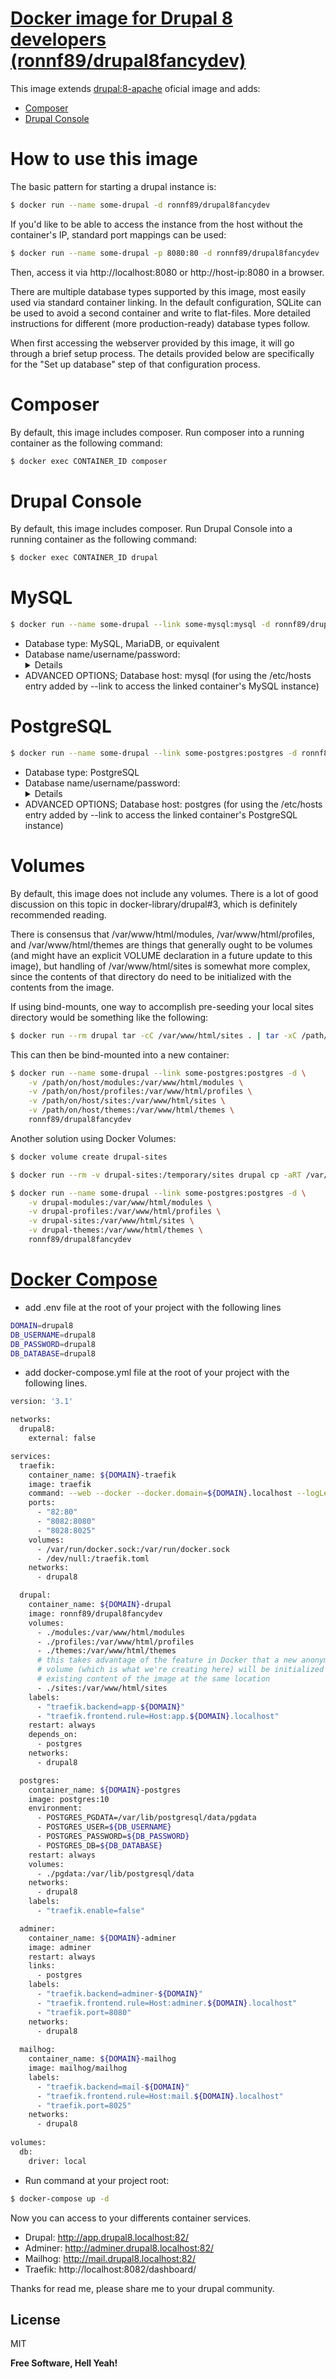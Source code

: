 # [Docker image for Drupal 8 developers (ronnf89/drupal8fancydev)](https://hub.docker.com/r/ronnf89/drupal8fancydev/)

This image extends [drupal:8-apache](https://hub.docker.com/_/drupal/) oficial image and adds:
- [Composer](https://getcomposer.org/)
- [Drupal Console](https://drupalconsole.com/)


# How to use this image
The basic pattern for starting a drupal instance is:
```sh
$ docker run --name some-drupal -d ronnf89/drupal8fancydev
```
If you'd like to be able to access the instance from the host without the container's IP, standard port mappings can be used:
```sh
$ docker run --name some-drupal -p 8080:80 -d ronnf89/drupal8fancydev
```
Then, access it via http://localhost:8080 or http://host-ip:8080 in a browser.

There are multiple database types supported by this image, most easily used via standard container linking. In the default configuration, SQLite can be used to avoid a second container and write to flat-files. More detailed instructions for different (more production-ready) database types follow.

When first accessing the webserver provided by this image, it will go through a brief setup process. The details provided below are specifically for the "Set up database" step of that configuration process.

# Composer
By default, this image includes composer. Run composer into a running container as the following command:

```sh
$ docker exec CONTAINER_ID composer
```

# Drupal Console
By default, this image includes composer. Run Drupal Console into a running container as the following command:

```sh
$ docker exec CONTAINER_ID drupal
```

# MySQL
```sh
$ docker run --name some-drupal --link some-mysql:mysql -d ronnf89/drupal8fancydev
```
- Database type: MySQL, MariaDB, or equivalent
- Database name/username/password: <details for accessing your MySQL instance> (MYSQL_USER, MYSQL_PASSWORD, MYSQL_DATABASE; see environment variables in the description for mysql)
- ADVANCED OPTIONS; Database host: mysql (for using the /etc/hosts entry added by --link to access the linked container's MySQL instance)

# PostgreSQL
```sh
$ docker run --name some-drupal --link some-postgres:postgres -d ronnf89/drupal8fancydev
```
- Database type: PostgreSQL
- Database name/username/password: <details for accessing your PostgreSQL instance> (POSTGRES_USER, POSTGRES_PASSWORD; see environment variables in the description for postgres)
- ADVANCED OPTIONS; Database host: postgres (for using the /etc/hosts entry added by --link to access the linked container's PostgreSQL instance)

# Volumes
By default, this image does not include any volumes. There is a lot of good discussion on this topic in docker-library/drupal#3, which is definitely recommended reading.

There is consensus that /var/www/html/modules, /var/www/html/profiles, and /var/www/html/themes are things that generally ought to be volumes (and might have an explicit VOLUME declaration in a future update to this image), but handling of /var/www/html/sites is somewhat more complex, since the contents of that directory do need to be initialized with the contents from the image.

If using bind-mounts, one way to accomplish pre-seeding your local sites directory would be something like the following:

```sh
$ docker run --rm drupal tar -cC /var/www/html/sites . | tar -xC /path/on/host/sites
```
This can then be bind-mounted into a new container:

```sh
$ docker run --name some-drupal --link some-postgres:postgres -d \
    -v /path/on/host/modules:/var/www/html/modules \
    -v /path/on/host/profiles:/var/www/html/profiles \
    -v /path/on/host/sites:/var/www/html/sites \
    -v /path/on/host/themes:/var/www/html/themes \
    ronnf89/drupal8fancydev
```
Another solution using Docker Volumes:

```sh
$ docker volume create drupal-sites
```
```sh
$ docker run --rm -v drupal-sites:/temporary/sites drupal cp -aRT /var/www/html/sites /temporary/sites
```
```sh
$ docker run --name some-drupal --link some-postgres:postgres -d \
    -v drupal-modules:/var/www/html/modules \
    -v drupal-profiles:/var/www/html/profiles \
    -v drupal-sites:/var/www/html/sites \
    -v drupal-themes:/var/www/html/themes \
    ronnf89/drupal8fancydev
```

# [Docker Compose](https://github.com/docker/compose)

- add .env file at the root of your project with the following lines

```sh
DOMAIN=drupal8
DB_USERNAME=drupal8
DB_PASSWORD=drupal8
DB_DATABASE=drupal8
```

- add docker-compose.yml file at the root of your project with the following lines.

```sh
version: '3.1'

networks:
  drupal8:
    external: false

services:
  traefik:
    container_name: ${DOMAIN}-traefik
    image: traefik
    command: --web --docker --docker.domain=${DOMAIN}.localhost --logLevel=DEBUG
    ports:
      - "82:80"
      - "8082:8080"
      - "8028:8025"
    volumes:
      - /var/run/docker.sock:/var/run/docker.sock
      - /dev/null:/traefik.toml
    networks:
      - drupal8

  drupal:
    container_name: ${DOMAIN}-drupal
    image: ronnf89/drupal8fancydev
    volumes:
      - ./modules:/var/www/html/modules
      - ./profiles:/var/www/html/profiles
      - ./themes:/var/www/html/themes
      # this takes advantage of the feature in Docker that a new anonymous
      # volume (which is what we're creating here) will be initialized with the
      # existing content of the image at the same location
      - ./sites:/var/www/html/sites
    labels:
      - "traefik.backend=app-${DOMAIN}"
      - "traefik.frontend.rule=Host:app.${DOMAIN}.localhost"
    restart: always
    depends_on:
      - postgres
    networks:
      - drupal8

  postgres:
    container_name: ${DOMAIN}-postgres
    image: postgres:10
    environment:
      - POSTGRES_PGDATA=/var/lib/postgresql/data/pgdata
      - POSTGRES_USER=${DB_USERNAME}
      - POSTGRES_PASSWORD=${DB_PASSWORD}
      - POSTGRES_DB=${DB_DATABASE}
    restart: always
    volumes:
      - ./pgdata:/var/lib/postgresql/data
    networks:
      - drupal8
    labels:
      - "traefik.enable=false"

  adminer:
    container_name: ${DOMAIN}-adminer
    image: adminer
    restart: always
    links:
      - postgres
    labels:
      - "traefik.backend=adminer-${DOMAIN}"
      - "traefik.frontend.rule=Host:adminer.${DOMAIN}.localhost"
      - "traefik.port=8080"
    networks:
      - drupal8
    
  mailhog:
    container_name: ${DOMAIN}-mailhog
    image: mailhog/mailhog
    labels:
      - "traefik.backend=mail-${DOMAIN}"
      - "traefik.frontend.rule=Host:mail.${DOMAIN}.localhost"
      - "traefik.port=8025"
    networks:
      - drupal8
  
volumes:
  db:
    driver: local
```

- Run command at your project root:
```sh
$ docker-compose up -d
```

Now you can access to your differents container services.

- Drupal: http://app.drupal8.localhost:82/
- Adminer: http://adminer.drupal8.localhost:82/
- Mailhog: http://mail.drupal8.localhost:82/
- Traefik: http://localhost:8082/dashboard/


Thanks for read me, please share me to your drupal community.

License
----

MIT


**Free Software, Hell Yeah!**

[//]: # (These are reference links used in the body of this note and get stripped out when the markdown processor does its job. There is no need to format nicely because it shouldn't be seen. Thanks SO - http://stackoverflow.com/questions/4823468/store-comments-in-markdown-syntax)


   [dill]: <https://github.com/joemccann/dillinger>
   [git-repo-url]: <https://github.com/joemccann/dillinger.git>
   [john gruber]: <http://daringfireball.net>
   [df1]: <http://daringfireball.net/projects/markdown/>
   [markdown-it]: <https://github.com/markdown-it/markdown-it>
   [Ace Editor]: <http://ace.ajax.org>
   [node.js]: <http://nodejs.org>
   [Twitter Bootstrap]: <http://twitter.github.com/bootstrap/>
   [jQuery]: <http://jquery.com>
   [@tjholowaychuk]: <http://twitter.com/tjholowaychuk>
   [express]: <http://expressjs.com>
   [AngularJS]: <http://angularjs.org>
   [Gulp]: <http://gulpjs.com>

   [PlDb]: <https://github.com/joemccann/dillinger/tree/master/plugins/dropbox/README.md>
   [PlGh]: <https://github.com/joemccann/dillinger/tree/master/plugins/github/README.md>
   [PlGd]: <https://github.com/joemccann/dillinger/tree/master/plugins/googledrive/README.md>
   [PlOd]: <https://github.com/joemccann/dillinger/tree/master/plugins/onedrive/README.md>
   [PlMe]: <https://github.com/joemccann/dillinger/tree/master/plugins/medium/README.md>
   [PlGa]: <https://github.com/RahulHP/dillinger/blob/master/plugins/googleanalytics/README.md>